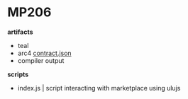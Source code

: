 # MP206 

**artifacts**

- teal
- arc4 [contract.json](https://github.com/NautilusOSS/nautilus-core/blob/main/smart-contracts/mp206/artifact/contract.json)
- compiler output

**scripts**

- index.js | script interacting with marketplace using ulujs
